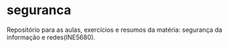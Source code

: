 # seguranca
Repositório para as aulas, exercícios e resumos da matéria: segurança da informação e redes(INE5680).
